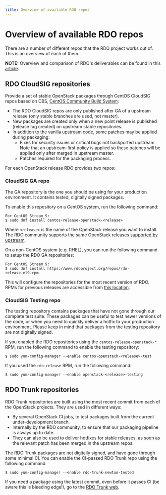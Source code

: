 ```yaml
---
title: Overview of available RDO repos
---
```


# Overview of available RDO repos

There are a number of different repos that the RDO project works out of.
This is an overview of each of them.

**NOTE:** Overview and comparison of RDO's deliverables can be found in this [article](./general_concept_comparison.md).


## RDO CloudSIG repositories

Provide a set of stable OpenStack packages through CentOS CloudSIG repos based on CBS, [CentOS Community Build System](https://wiki.centos.org/HowTos/CommunityBuildSystem):

- The RDO CloudSIG repos are only published after GA of a upstream release (only stable branches are used, not master).
- New packages are created only when a new point release is published (release tag created) on upstream stable repositories.
- In addition to the vanilla upstream code, some patches may be applied during packaging:
  - Fixes for security issues or critical bugs not backported upstream. Note that an upstream-first policy is applied so these patches will be applied only after merged in upstream master.
  - Patches required for the packaging process.

For each OpenStack release RDO provides two repos:

### CloudSIG GA repo

The GA repository is the one you should be using for your production environment. It contains tested, digitally signed packages.

To enable this repository on a CentOS system, run the following command:

    For CentOS Stream 9:
    $ sudo dnf install centos-release-openstack-<release>

Where ``<release>`` is the name of the OpenStack release you want to install. The RDO community supports the same OpenStack releases [supported by upstream](https://releases.openstack.org/).

On a non-CentOS system (e.g. RHEL), you can run the following command to setup the RDO GA repositories:

    For CentOS Stream 9:
    $ sudo dnf install https://www.rdoproject.org/repos/rdo-release.el9.rpm

This will configure the repositories for the most recent version of RDO. RPMs for previous releases are accessible from [this location](https://repos.fedorapeople.org/repos/openstack/).

### CloudSIG Testing repo

The testing repository contains packages that have not gone through our complete test suite. These packages can be useful to test newer versions of the code, or when you need to quickly deliver a hotfix to your production environment. Please keep in mind that packages from the testing repository are not digitally signed.

If you enabled the RDO repositories using the ``centos-release-openstack-*`` RPM, run the following command to enable the testing repository:

    $ sudo yum-config-manager --enable centos-openstack-<release>-test

If you used the ``rdo-release`` RPM, run the following command:

    $ sudo yum-config-manager --enable openstack-<release>-testing

## RDO Trunk repositories

RDO Trunk repositories are built using the most recent commit from each of the OpenStack projects. They are used in different ways:

- By several OpenStack CI jobs, to test packages built from the current under-development branch.
- Internally by the RDO community, to ensure that our packaging pipeline is always up to date.
- They can also be used to deliver hotfixes for stable releases, as soon as the relevant patch has been merged in the upstream repos.

The RDO Trunk packages are not digitally signed, and have gone through some minimal CI. You can enable the CI-passed RDO Trunk repo using the following command:

    $ sudo yum-config-manager --enable rdo-trunk-newton-tested

If you need a package using the latest commit, even before it passes CI (be aware this is bleeding edge!), go to the [RDO Trunk web](https://trunk.rdoproject.org/).
